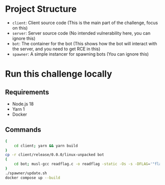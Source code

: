 # Project Structure

* `client`: Client source code (This is the main part of the challenge, focus on this)
* `server`: Server source code (No intended vulnerability here, you can ignore this)
* `bot`: The container for the bot (This shows how the bot will interact with the server, and you need to get RCE in this)
* `spawner`: A simple instancer for spawning bots (You can ignore this)

# Run this challenge locally

## Requirements

* Node.js 18
* Yarn 1
* Docker

## Commands

```sh
(
    cd client; yarn && yarn build
)
cp -r client/release/0.0.0/linux-unpacked bot
(
    cd bot; musl-gcc readflag.c -o readflag -static -Os -s -DFLAG='"flag{asd}"'
)
./spawner/update.sh
docker compose up --build
```

